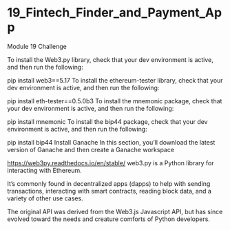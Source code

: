 # 19_Fintech_Finder_and_Payment_App
Module 19 Challenge

To install the Web3.py library, check that your dev environment is active, and then run the following:

pip install web3==5.17
To install the ethereum-tester library, check that your dev environment is active, and then run the following:

pip install eth-tester==0.5.0b3
To install the mnemonic package, check that your dev environment is active, and then run the following:

pip install mnemonic
To install the bip44 package, check that your dev environment is active, and then run the following:

pip install bip44
Install Ganache
In this section, you’ll download the latest version of Ganache and then create a Ganache workspace


https://web3py.readthedocs.io/en/stable/
web3.py is a Python library for interacting with Ethereum.

It’s commonly found in decentralized apps (dapps) to help with sending transactions, interacting with smart contracts, reading block data, and a variety of other use cases.

The original API was derived from the Web3.js Javascript API, but has since evolved toward the needs and creature comforts of Python developers.
